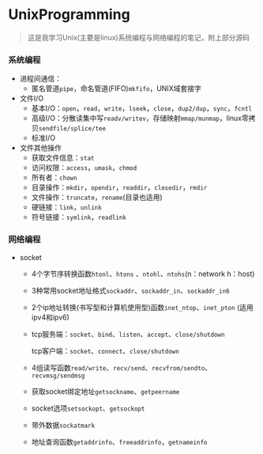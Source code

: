 # UnixProgramming

> 这是我学习Unix(主要是linux)系统编程与网络编程的笔记，附上部分源码

### 系统编程

* 进程间通信：
  * 匿名管道`pipe`，命名管道(FIFO)`mkfifo`，UNIX域套接字
* 文件I/O
  * 基本I/O：`open`，`read`，`write`，`lseek`，`close`，`dup2/dup`，`sync`，`fcntl`
  * 高级I/O：分散读集中写`readv/writev`，存储映射`mmap/munmap`，linux零拷贝`sendfile/splice/tee`
  * 标准I/O
* 文件其他操作
  * 获取文件信息：`stat`
  * 访问权限：`access`，`umask`，`chmod`
  * 所有者：`chown`
  * 目录操作：`mkdir`，`opendir`，`readdir`，`closedir`，`rmdir`
  * 文件操作：`truncate`，`rename`(目录也适用)
  * 硬链接：`link`，`unlink`
  * 符号链接：`symlink`，`readlink`

### 网络编程

* socket
  * 4个字节序转换函数`htonl`、`htons` 、`ntohl`、`ntohs`(n：network     h：host)

  * 3种常用socket地址格式`sockaddr`、`sockaddr_in`、`sockaddr_in6`

  * 2个ip地址转换(书写型和计算机使用型)函数`inet_ntop`、`inet_pton` (适用ipv4和ipv6)

  * tcp服务端：`socket`、`bind`、`listen`、`accept`、`close/shutdown`

    tcp客户端：`socket`、`connect`、`close/shutdown`

  * 4组读写函数`read/write`、`recv/send`、`recvfrom/sendto`、`recvmsg/sendmsg`

  * 获取socket绑定地址`getsockname`、`getpeername`

  * socket选项`setsockopt`、`getsockopt`

  * 带外数据`sockatmark`

  * 地址查询函数`getaddrinfo`、`freeaddrinfo`，`getnameinfo`

